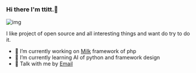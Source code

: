 ### Hi there I'm ttitt.👋
![img](https://ttitt.net/img/logo.jpg)

I like project of open source and all interesting things and want do try to do it.
- 🔭 I’m currently working on [Milk](https://github.com/ttitt/milk) framework of php
- 🌱 I’m currently learning AI of python and framework design
- 💬 Talk with me by [Email](mailto:i@ttitt.net)




<!--
**ttitt/ttitt** is a ✨ _special_ ✨ repository because its `README.md` (this file) appears on your GitHub profile.

Here are some ideas to get you started:

- 👯 I’m looking to collaborate on ...
- 🤔 I’m looking for help with ...
- 📫 How to reach me: ...
- 😄 Pronouns: ...
- ⚡ Fun fact: ...
-->


